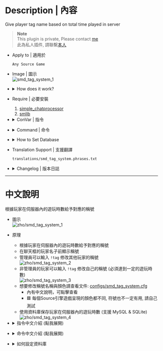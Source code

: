 # Description | 內容
Give player tag name based on total time played in server

> __Note__ <br/>
This plugin is private, Please contact [me](https://github.com/fbef0102/Game-Private_Plugin#私人插件列表-private-plugins-list)<br/>
此為私人插件, 請聯繫[本人](https://github.com/fbef0102/Game-Private_Plugin#私人插件列表-private-plugins-list)

* Apply to | 適用於
	```
	Any Source Game
	```

* Image | 圖示
	<br/>![smd_tag_system_1](image/smd_tag_system_1.jpg)

* <details><summary>How does it work?</summary>

	* Give player tag name based on total time played in server
	* Add tag to player name in chatbox
	* Admin can type ```!tag``` to change other player's tag name
	<br/>![smd_tag_system_2](image/smd_tag_system_2.jpg)
	* Non-Admin players can type ```!tag``` to change tag name (if enough time played)
	<br/>![smd_tag_system_3](image/smd_tag_system_3.jpg)
	* You can modify tag and color in [configs/smd_tag_system.cfg](configs/smd_tag_system.cfg)
		* 🟥 Colors are different and some not work in each source engine game, you need to test
	* Save Database (MySQL & SQLite supported)
	<br/>![smd_tag_system_4](image/smd_tag_system_4.jpg)
</details>

* Require | 必要安裝
	1. [simple_chatprocessor](https://github.com/fbef0102/Sourcemod-Plugins/tree/main/simple_chatprocessor)
	2. [smlib](https://github.com/fbef0102/L4D1_2-Plugins/releases/tag/smlib-Colors)

* <details><summary>ConVar | 指令</summary>

	* cfg/sourcemod/smd_tag_system.cfg
		```php
		// 0=Plugin off, 1=Plugin on.
		smd_tag_system_allow "1"

		// Numbers of real survivor + infected player require to add time played in server.
		smd_tag_system_player_require "2"

		// Players with these flags have access to use command to change other player's tag name. type !tag to open menu (Empty = Everyone, -1: Nobody)
		smd_tag_system_menu_access "z"

		// No access players can use command to change his own tag name if time played over this value (hour). type !tag to change tag  (0=off)
		smd_tag_system_time_threshold "800"

		// Database to save tag system. (MySQL & SQLite supported)
		smd_tag_system_database "name_tag"
		```
</details>

* <details><summary>Command | 命令</summary>

	* **(Admin) Open menu to change other player's Name Tag manually**
	* **(No-Admin) Set or Remove custom tag**
		```php
		sm_tag
		```
</details>

* <details><summary>How to Set Database</summary>

	* Choose one of the following method
		1. MySQL: Database across server, set ConVar ```smd_tag_system_database "name_tag"``` and write the following in ```sourcemod/configs/databases.cfg```
			```php
			// There would a data table named "Tag_System_V1" in database
			"name_tag"
			{
				"driver"			"mysql"
				"host"				"x.x.x.x"
				"database"			"yourdatabase"
				"user"				"youruser"
				"pass"				"yourpass"
				"port"				"yourport"
			}
			```

		2. SQLite: Local Database, set ConVar ```smd_tag_system_database "name_tag"``` and write the following in ```sourcemod/configs/databases.cfg```
			```php
			// There would be a file created: sourcemod/data/sqlite/Tag_System.sq3
			"name_tag"
			{
				"driver"			"sqlite"
				"database"			"Tag_System"
			}
			```
</details>

* Translation Support | 支援翻譯
	```
	translations/smd_tag_system.phrases.txt
	```

* <details><summary>Changelog | 版本日誌</summary>

	* v1.0 (2025-3-5)
		* Initial Release
</details>

- - - -
# 中文說明
根據玩家在伺服器內的遊玩時數給予對應的稱號

* 圖示
	<br/>![zho/smd_tag_system_1](image/zho/smd_tag_system_1.jpg)

* 原理
	* 根據玩家在伺服器內的遊玩時數給予對應的稱號
	* 在聊天框的玩家名子前顯示稱號
	* 管理員可以輸入 ```!tag``` 修改其他玩家的稱號
	<br/>![zho/smd_tag_system_2](image/zho/smd_tag_system_2.jpg)
	* 非管理員的玩家可以輸入 ```!tag``` 修改自己的稱號 (必須達到一定的遊玩時數)
	<br/>![zho/smd_tag_system_3](image/zho/smd_tag_system_3.jpg)
	* 想要修改稱號名稱與顏色請查看文件: [configs/smd_tag_system.cfg](configs/smd_tag_system.cfg)
		* 內有中文說明，可點擊查看
		* 🟥 每個Source引擎遊戲呈現的顏色都不同, 符號也不一定有用, 請自己測試
	* 使用資料庫保存玩家在伺服器內的遊玩時數 (支援 MySQL & SQLite)
	<br/>![zho/smd_tag_system_4](image/zho/smd_tag_system_4.jpg)

* <details><summary>指令中文介紹 (點我展開)</summary>

	* cfg/sourcemod/smd_tag_system.cfg
		```php
		// 0=關閉插件, 1=啟動插件
		smd_tag_system_allow "1"

		// 至少需要X位真人玩家在倖存者與特感隊伍，插件才會增加在伺服器內的遊玩時數.
		smd_tag_system_player_require "2"

		// 擁有這些權限的玩家，可以輸入!tag修改其他玩家的稱號. (留白 = 任何人都能, -1: 無人)
		smd_tag_system_menu_access "z"

		// 沒有權限的玩家, 遊玩時數(小時)必須超過此數值才能!tag修改自己的稱號 (0沒有權限的玩家，永遠不能修改自己的稱號)
		smd_tag_system_time_threshold "800"

		// 儲存稱號與遊玩時數的資料庫設定. (支援 MySQL & SQLite)
		smd_tag_system_database "name_tag"
		```
</details>

* <details><summary>命令中文介紹 (點我展開)</summary>

	* **(管理員) 修改其他人的稱號**
	* **(非管理員的玩家) 修改自己的稱號**
		```php
		sm_tag
		```
</details>

* <details><summary>如何設定資料庫</summary>

	* 以下方法二選一
		1. MySQL: 支援跨伺服器儲值，設定指令 ```smd_tag_system_database "name_tag"```，然後設定文件 ```sourcemod/configs/databases.cfg```
			```php
			// 資料庫中自動創建表格，名稱是 "Tag_System_V1"
			"name_tag"
			{
				"driver"			"mysql"
				"host"				"x.x.x.x"
				"database"			"yourdatabase"
				"user"				"youruser"
				"pass"				"yourpass"
				"port"				"yourport"
			}
			```
			
		2. SQLite: 本地資料庫儲值，設定指令 ```smd_tag_system_database "name_tag"```，然後設定文件 ```sourcemod/configs/databases.cfg```
			```php
			// 自動創建檔案: sourcemod/data/sqlite/Tag_System.sq3
			"name_tag"
			{
				"driver"			"sqlite"
				"database"			"Tag_System"
			}
			```
</details>